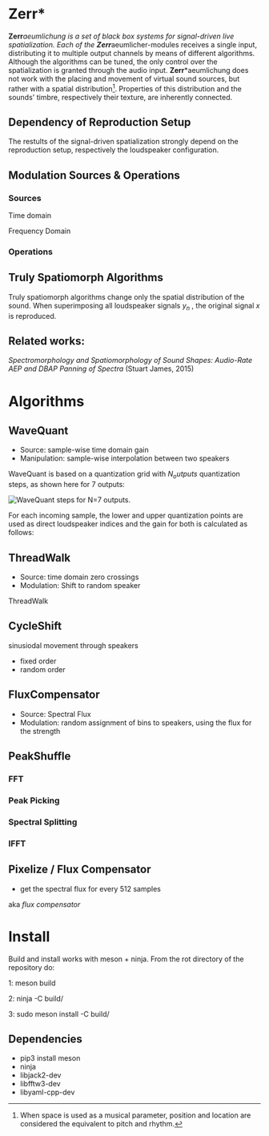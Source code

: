 # Zerr*

**Zerr***aeumlichung is a set of black box systems for signal-driven live spatialization.
Each of the **Zerr***aeumlicher-modules  receives a single input, distributing it to multiple output channels by means of different algorithms. Although the algorithms can be tuned, the only control over the spatialization is granted through the audio input.
**Zerr***aeumlichung does not work with the placing and movement of virtual sound sources, but rather with a spatial distribution[^1]. Properties of this distribution and the sounds' timbre, respectively their texture, are inherently connected.


## Dependency of Reproduction Setup

The restults of the signal-driven spatialization strongly depend on the reproduction setup, respectively the loudspeaker configuration.


## Modulation Sources & Operations

### Sources

Time domain

Frequency Domain

### Operations



## Truly Spatiomorph Algorithms

Truly spatiomorph algorithms change only the spatial distribution of the sound.
When superimposing all loudspeaker signals $y_n$ , the original signal $x$ is reproduced.

[^1]: When space is used as a musical parameter, position and location are considered the equivalent to pitch and rhythm.

## Related works:

*Spectromorphology and Spatiomorphology of Sound Shapes:
Audio-Rate AEP and DBAP Panning of Spectra* (Stuart James, 2015)


# Algorithms

## WaveQuant

- Source: sample-wise time domain gain
- Manipulation: sample-wise interpolation between two speakers

WaveQuant is based on a quantization grid with $N_outputs$ quantization steps, as shown here for 7 outputs:

![WaveQuant steps for N=7 outputs.](Graphics/wavequant.svg)

For each incoming sample, the lower and upper quantization points are used as direct loudspeaker indices and the gain for both is calculated as follows:


## ThreadWalk

- Source: time domain zero crossings
- Modulation: Shift to random speaker

ThreadWalk

## CycleShift

sinusiodal movement through speakers

- fixed order
- random order


## FluxCompensator

- Source: Spectral Flux
- Modulation: random assignment of bins to speakers, using the flux for the strength

## PeakShuffle

### FFT

### Peak Picking

### Spectral Splitting

### IFFT



## Pixelize / Flux Compensator

- get the spectral flux for every 512 samples


aka *flux compensator*



# Install

Build and install works with meson + ninja. From the rot directory of the repository do:

1:
  meson build

2:
  ninja -C build/

3:
  sudo meson install -C build/

## Dependencies

- pip3 install meson
- ninja
- libjack2-dev
- libfftw3-dev
- libyaml-cpp-dev
